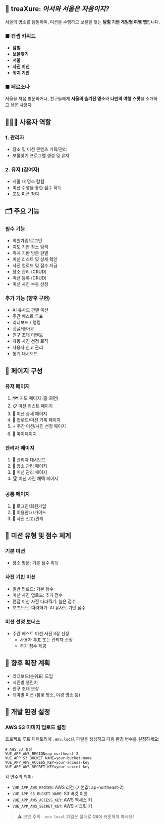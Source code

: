 ## 📌 treaXure: *어서와 서울은 처음이지?*

서울의 명소를 탐험하며, 미션을 수행하고 보물을 찾는 **탐험 기반 게임형 여행 앱**입니다.

### ■ 컨셉 키워드
- **탐험**
- **보물찾기**
- **서울**
- **사진 미션**
- **위치 기반**

### ■ 페르소나
서울을 처음 방문하거나, 친구들에게 **서울의 숨겨진 명소**와 **나만의 여행 스팟**을 소개하고 싶은 사용자

## 🧑‍🤝‍🧑 사용자 역할

### 1. 관리자
- 장소 및 미션 콘텐츠 기획/관리
- 보물찾기 프로그램 생성 및 유지

### 2. 유저 (참여자)
- 서울 내 명소 탐험
- 미션 수행을 통한 점수 획득
- 포토 미션 참여

## 🗂️ 주요 기능

### 필수 기능
- 회원가입/로그인
- 지도 기반 장소 탐색
- 위치 기반 방문 판별
- 미션 리스트 및 상세 확인
- 사진 업로드 및 점수 지급
- 장소 관리 (CRUD)
- 미션 등록 (CRUD)
- 미션 사진 수동 선정

### 추가 기능 (향후 구현)
- AI 유사도 판별 미션
- 주간 베스트 투표
- 리더보드 / 랭킹
- 댓글/좋아요
- 친구 초대 이벤트
- 자동 사진 선정 로직
- 사용자 신고 관리
- 통계 대시보드

## 📱 페이지 구성

### 유저 페이지
1. 🗺️ 지도 페이지 (홈 화면)
2. 📋 미션 리스트 페이지
3. 📸 미션 상세 페이지
4. 📁 업로드/미션 기록 페이지
5. ⭐ 주간 미션/사진 선정 페이지
6. 🧭 마이페이지

### 관리자 페이지
1. 🔧 관리자 대시보드
2. 📍 장소 관리 페이지
3. 🧩 미션 관리 페이지
4. 🏆 미션 사진 채택 페이지

### 공통 페이지
1. 🔐 로그인/회원가입
2. 📜 이용안내/가이드
3. 🚫 사진 신고/관리

## 🎯 미션 유형 및 점수 체계

### 기본 미션
- 장소 방문: 기본 점수 획득

### 사진 기반 미션
- 일반 업로드: 기본 점수
- 미션 사진 업로드: 추가 점수
- 랜덤 미션 사진 따라찍기: 높은 점수
- 포즈/구도 따라하기: AI 유사도 기반 점수

### 미션 선정 보너스
- 주간 베스트 미션 사진 3장 선정
  - 사용자 투표 또는 관리자 선정
  - 추가 점수 제공

## 🚀 향후 확장 계획
- 리더보드(순위표) 도입
- 시즌별 챌린지
- 친구 초대 보상
- 테마별 미션 (봄꽃 명소, 야경 명소 등)

## 🔧 개발 환경 설정

### AWS S3 이미지 업로드 설정
프로젝트 루트 디렉토리에 `.env.local` 파일을 생성하고 다음 환경 변수를 설정하세요:

```
# AWS S3 설정
VUE_APP_AWS_REGION=ap-northeast-2
VUE_APP_S3_BUCKET_NAME=your-bucket-name
VUE_APP_AWS_ACCESS_KEY=your-access-key
VUE_APP_AWS_SECRET_KEY=your-secret-key
```

각 변수의 의미:
- `VUE_APP_AWS_REGION`: AWS 리전 (기본값: ap-northeast-2)
- `VUE_APP_S3_BUCKET_NAME`: S3 버킷 이름
- `VUE_APP_AWS_ACCESS_KEY`: AWS 액세스 키
- `VUE_APP_AWS_SECRET_KEY`: AWS 시크릿 키

> ⚠️ 보안 주의: `.env.local` 파일은 절대로 Git에 커밋하지 마세요!
